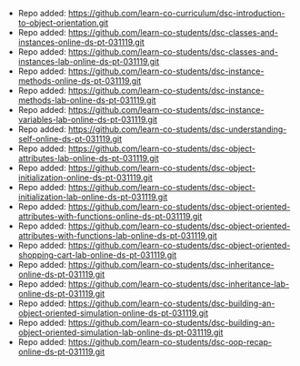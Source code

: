 
- Repo added: https://github.com/learn-co-curriculum/dsc-introduction-to-object-orientation.git
- Repo added: https://github.com/learn-co-students/dsc-classes-and-instances-online-ds-pt-031119.git
- Repo added: https://github.com/learn-co-students/dsc-classes-and-instances-lab-online-ds-pt-031119.git
- Repo added: https://github.com/learn-co-students/dsc-instance-methods-online-ds-pt-031119.git
- Repo added: https://github.com/learn-co-students/dsc-instance-methods-lab-online-ds-pt-031119.git
- Repo added: https://github.com/learn-co-students/dsc-instance-variables-lab-online-ds-pt-031119.git
- Repo added: https://github.com/learn-co-students/dsc-understanding-self-online-ds-pt-031119.git
- Repo added: https://github.com/learn-co-students/dsc-object-attributes-lab-online-ds-pt-031119.git
- Repo added: https://github.com/learn-co-students/dsc-object-initialization-online-ds-pt-031119.git
- Repo added: https://github.com/learn-co-students/dsc-object-initialization-lab-online-ds-pt-031119.git
- Repo added: https://github.com/learn-co-students/dsc-object-oriented-attributes-with-functions-online-ds-pt-031119.git
- Repo added: https://github.com/learn-co-students/dsc-object-oriented-attributes-with-functions-lab-online-ds-pt-031119.git
- Repo added: https://github.com/learn-co-students/dsc-object-oriented-shopping-cart-lab-online-ds-pt-031119.git
- Repo added: https://github.com/learn-co-students/dsc-inheritance-online-ds-pt-031119.git
- Repo added: https://github.com/learn-co-students/dsc-inheritance-lab-online-ds-pt-031119.git
- Repo added: https://github.com/learn-co-students/dsc-building-an-object-oriented-simulation-online-ds-pt-031119.git
- Repo added: https://github.com/learn-co-students/dsc-building-an-object-oriented-simulation-lab-online-ds-pt-031119.git
- Repo added: https://github.com/learn-co-students/dsc-oop-recap-online-ds-pt-031119.git